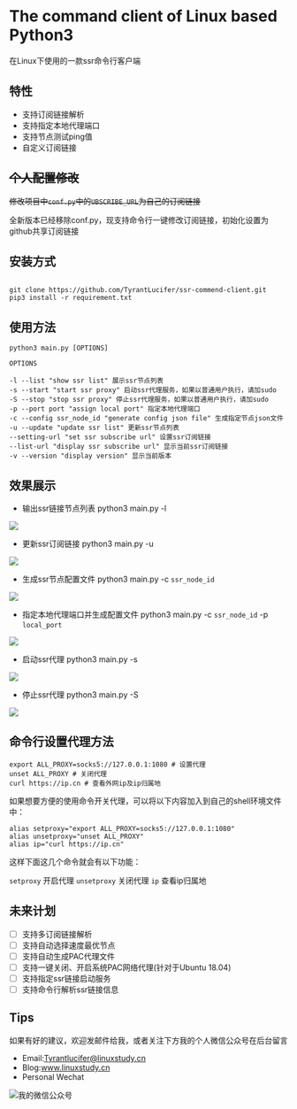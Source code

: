 # The command client of Linux based Python3

在Linux下使用的一款ssr命令行客户端

## 特性

- 支持订阅链接解析
- 支持指定本地代理端口
- 支持节点测试ping值
- 自定义订阅链接

## ~~个人配置修改~~

~~修改项目中`conf.py`中的`UBSCRIBE_URL`为自己的订阅链接~~

全新版本已经移除conf.py，现支持命令行一键修改订阅链接，初始化设置为github共享订阅链接

## 安装方式

```shell

git clone https://github.com/TyrantLucifer/ssr-commend-client.git
pip3 install -r requirement.txt

```

## 使用方法

```
python3 main.py [OPTIONS]

OPTIONS

-l --list "show ssr list" 展示ssr节点列表
-s --start "start ssr proxy" 启动ssr代理服务，如果以普通用户执行，请加sudo
-S --stop "stop ssr proxy" 停止ssr代理服务，如果以普通用户执行，请加sudo
-p --port port "assign local port" 指定本地代理端口
-c --config ssr_node_id "generate config json file" 生成指定节点json文件
-u --update "update ssr list" 更新ssr节点列表
--setting-url "set ssr subscribe url" 设置ssr订阅链接
--list-url "display ssr subscribe url" 显示当前ssr订阅链接
-v --version "display version" 显示当前版本
```

## 效果展示

- 输出ssr链接节点列表 python3 main.py -l

![](https://cdn.jsdelivr.net/gh/TyrantLucifer/MyImageRepository/img/20200228002318.png)

- 更新ssr订阅链接 python3 main.py -u

![](https://cdn.jsdelivr.net/gh/TyrantLucifer/MyImageRepository/img/20200228002902.png)

- 生成ssr节点配置文件 python3 main.py -c `ssr_node_id`

![](https://cdn.jsdelivr.net/gh/TyrantLucifer/MyImageRepository/img/20200228003044.png)

- 指定本地代理端口并生成配置文件 python3 main.py -c `ssr_node_id` -p `local_port`

![](https://cdn.jsdelivr.net/gh/TyrantLucifer/MyImageRepository/img/20200228003139.png)

- 启动ssr代理 python3 main.py -s

![](https://cdn.jsdelivr.net/gh/TyrantLucifer/MyImageRepository/img/20200228003406.png)

- 停止ssr代理 python3 main.py -S

![](https://cdn.jsdelivr.net/gh/TyrantLucifer/MyImageRepository/img/20200228003529.png)

## 命令行设置代理方法

``` shell
export ALL_PROXY=socks5://127.0.0.1:1080 # 设置代理
unset ALL_PROXY # 关闭代理
curl https://ip.cn # 查看外网ip及ip归属地

```
如果想要方便的使用命令开关代理，可以将以下内容加入到自己的shell环境文件中：
``` shell
alias setproxy="export ALL_PROXY=socks5://127.0.0.1:1080"
alias unsetproxy="unset ALL_PROXY"
alias ip="curl https://ip.cn"

```
这样下面这几个命令就会有以下功能：

`setproxy` 开启代理
`unsetproxy` 关闭代理
`ip` 查看ip归属地

## 未来计划

- [ ] 支持多订阅链接解析
- [ ] 支持自动选择速度最优节点
- [ ] 支持自动生成PAC代理文件
- [ ] 支持一键关闭、开启系统PAC网络代理(针对于Ubuntu 18.04)
- [ ] 支持指定ssr链接启动服务
- [ ] 支持命令行解析ssr链接信息

## Tips

如果有好的建议，欢迎发邮件给我，或者关注下方我的个人微信公众号在后台留言

- Email:Tyrantlucifer@linuxstudy.cn
- Blog:www.linuxstudy.cn
- Personal Wechat

![我的微信公众号](https://cdn.jsdelivr.net/gh/TyrantLucifer/MyImageRepository/img/wechat.jpg)


